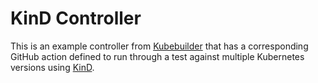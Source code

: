 # KinD Controller

This is an example controller from [Kubebuilder][kubebuilder] that has a
corresponding GitHub action defined to run through a test against multiple
Kubernetes versions using [KinD][kind].

[kubebuilder]: https://github.com/kubernetes-sigs/kubebuilder/tree/v2.3.1/docs/book/src/cronjob-tutorial/testdata/project
[kind]: https://github.com/kubernetes-sigs/kind/
